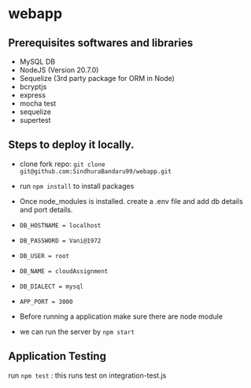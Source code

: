 # webapp

## Prerequisites softwares and libraries
- MySQL DB
- NodeJS (Version 20.7.0)
- Sequelize (3rd party package for ORM in Node)
- bcryptjs
- express
- mocha test
- sequelize
- supertest
## Steps to deploy it locally.
- clone fork repo:  `git clone git@github.com:SindhuraBandaru99/webapp.git`

- run  `npm install` to install packages

- Once  node_modules is installed. create a .env file and add db details and port details.
-   `DB_HOSTNAME = localhost`
-   `DB_PASSWORD = Vani@1972`
-   `DB_USER = root`
-   `DB_NAME = cloudAssignment`
-   `DB_DIALECT = mysql`
-   `APP_PORT = 3000`
-    Before running a application make sure there are node module
-  we can run the server by  `npm start`

## Application Testing
run `npm test` : this runs test on integration-test.js

